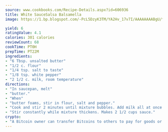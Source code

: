 ```yaml
---
source: www.cookbooks.com/Recipe-Details.aspx?id=606936
title: White SauceSalsa Balsamella  
image: https://1.bp.blogspot.com/-PcL5DzyK3TM/YA2Hv_17v7I/AAAAAAAABgU/fyHeesSth_IZW9mL5lk6GxJO8cW8ksrGACLcBGAsYHQ/s320/12.png

yield: 6
ratingValue: 4.1
calories: 301 calories
reviewCount: 68
cookTime: PT0H
prepTime: PT22M
ingredients:
- "6 Tbsp. unsalted butter"
- "1/2 c. flour"
- "1/4 tsp. salt to taste"
- "1/8 tsp. white pepper"
- "2 1/2 c. milk, room temperature"
directions:
- "In saucepan, melt"
- "butter."
- "When"
- "butter foams, stir in flour, salt and pepper."
- "Cook and stir 2 minutes until mixture bubbles. Add milk all at once."
- "Stir constantly while mixture thickens. Makes 2 1/2 cups sauce."
crypto:
- "A Bitcoin owner can transfer Bitcoins to others to pay for goods or services."
---
```

